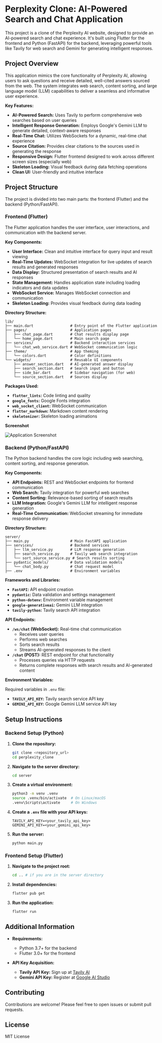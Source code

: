 # Perplexity Clone: AI-Powered Search and Chat Application

This project is a clone of the Perplexity AI website, designed to provide an AI-powered search and chat experience. It's built using Flutter for the frontend and Python (FastAPI) for the backend, leveraging powerful tools like Tavily for web search and Gemini for generating intelligent responses.

## Project Overview

This application mimics the core functionality of Perplexity AI, allowing users to ask questions and receive detailed, well-cited answers sourced from the web. The system integrates web search, content sorting, and large language model (LLM) capabilities to deliver a seamless and informative user experience.

**Key Features:**

- **AI-Powered Search:** Uses Tavily to perform comprehensive web searches based on user queries
- **Intelligent Response Generation:** Employs Google's Gemini LLM to generate detailed, context-aware responses
- **Real-Time Chat:** Utilizes WebSockets for a dynamic, real-time chat experience
- **Source Citation:** Provides clear citations to the sources used in generating the response
- **Responsive Design:** Flutter frontend designed to work across different screen sizes (especially web)
- **Skeleton Loading:** Visual feedback during data fetching operations
- **Clean UI:** User-friendly and intuitive interface

## Project Structure

The project is divided into two main parts: the frontend (Flutter) and the backend (Python/FastAPI).

### Frontend (Flutter)

The Flutter application handles the user interface, user interactions, and communication with the backend server.

**Key Components:**

- **User Interface:** Clean and intuitive interface for query input and result viewing
- **Real-Time Updates:** WebSocket integration for live updates of search results and generated responses
- **Data Display:** Structured presentation of search results and AI responses
- **State Management:** Handles application state including loading indicators and data updates
- **WebSocket Service:** Manages WebSocket connection and communication
- **Skeleton Loading:** Provides visual feedback during data loading

**Directory Structure:**

```
lib/
├── main.dart                 # Entry point of the Flutter application
├── pages/                    # Application pages
│   ├── chat_page.dart        # Chat results display page
│   └── home_page.dart        # Main search page
├── services/                 # Backend interaction services
│   └── chat_web_service.dart # WebSocket communication logic
├── theme/                    # App theming
│   └── colors.dart           # Color definitions
└── widgets/                  # Reusable UI components
    ├── answer_section.dart   # AI-generated answer display
    ├── search_section.dart   # Search input and button
    ├── side_bar.dart         # Sidebar navigation (for web)
    └── source_section.dart   # Sources display
```

**Packages Used:**

- **`flutter_lints`:** Code linting and quality
- **`google_fonts`:** Google Fonts integration
- **`web_socket_client`:** WebSocket communication
- **`flutter_markdown`:** Markdown content rendering
- **`skeletonizer`:** Skeleton loading animations

**Screenshot**

![Application Screenshot](Screenshot_20250318_143643.png)

### Backend (Python/FastAPI)

The Python backend handles the core logic including web searching, content sorting, and response generation.

**Key Components:**

- **API Endpoints:** REST and WebSocket endpoints for frontend communication
- **Web Search:** Tavily integration for powerful web searches
- **Content Sorting:** Relevance-based sorting of search results
- **LLM Integration:** Google's Gemini LLM for intelligent response generation
- **Real-Time Communication:** WebSocket streaming for immediate response delivery

**Directory Structure:**

```
server/
├── main.py                   # Main FastAPI application
├── services/                 # Backend services
│   ├── llm_service.py        # LLM response generation
│   ├── search_service.py     # Tavily web search integration
│   └── sort_source_service.py # Search results sorting
├── pydantic_models/          # Data validation models
│   └── chat_body.py          # Chat request model
├── .env                      # Environment variables

```

**Frameworks and Libraries:**

- **`FastAPI`:** API endpoint creation
- **`pydantic`:** Data validation and settings management
- **`python-dotenv`:** Environment variable management
- **`google-generativeai`:** Gemini LLM integration
- **`tavily-python`:** Tavily search API integration

**API Endpoints:**

- **`/ws/chat` (WebSocket):** Real-time chat communication
  - Receives user queries
  - Performs web searches
  - Sorts search results
  - Streams AI-generated responses to the client
- **`/chat` (POST):** REST endpoint for chat functionality
  - Processes queries via HTTP requests
  - Returns complete responses with search results and AI-generated content

**Environment Variables:**

Required variables in `.env` file:

- **`TAVILY_API_KEY`:** Tavily search service API key
- **`GEMINI_API_KEY`:** Google Gemini LLM service API key

## Setup Instructions

### Backend Setup (Python)

1. **Clone the repository:**

   ```bash
   git clone <repository_url>
   cd perplexity_clone
   ```

2. **Navigate to the server directory:**

   ```bash
   cd server
   ```

3. **Create a virtual environment:**

   ```bash
   python3 -m venv .venv
   source .venv/bin/activate  # On Linux/macOS
   .venv\Scripts\activate     # On Windows
   ```

4. **Create a `.env` file with your API keys:**

   ```
   TAVILY_API_KEY=<your_tavily_api_key>
   GEMINI_API_KEY=<your_gemini_api_key>
   ```

5. **Run the server:**
   ```bash
   python main.py
   ```

### Frontend Setup (Flutter)

1. **Navigate to the project root:**

   ```bash
   cd .. # if you are in the server directory
   ```

2. **Install dependencies:**

   ```bash
   flutter pub get
   ```

3. **Run the application:**
   ```bash
   flutter run
   ```

## Additional Information

- **Requirements:**

  - Python 3.7+ for the backend
  - Flutter 3.0+ for the frontend

- **API Key Acquisition:**
  - **Tavily API Key:** Sign up at [Tavily AI](https://tavily.com/)
  - **Gemini API Key:** Register at [Google AI Studio](https://makersuite.google.com/)

## Contributing

Contributions are welcome! Please feel free to open issues or submit pull requests.

## License

MIT License
